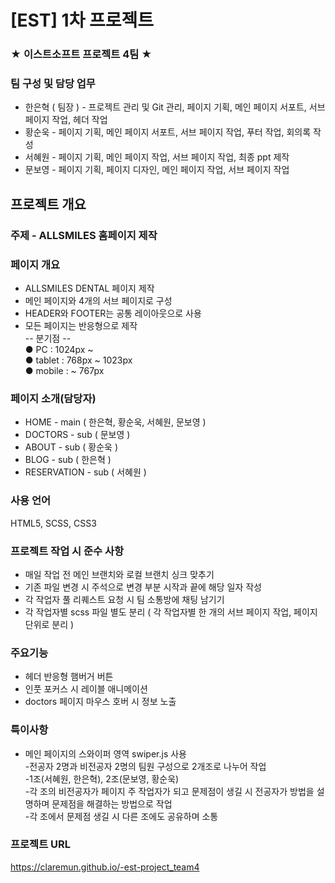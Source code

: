 # [EST] 1차 프로젝트
### ★ 이스트소프트 프로젝트 4팀 ★
### 팀 구성 및 담당 업무
- 한은혁 ( 팀장 ) - 프로젝트 관리 및 Git 관리, 페이지 기획, 메인 페이지 서포트, 서브 페이지 작업, 헤더 작업
- 황순욱 - 페이지 기획, 메인 페이지 서포트, 서브 페이지 작업, 푸터 작업, 회의록 작성
- 서혜원 - 페이지 기획, 메인 페이지 작업, 서브 페이지 작업, 최종 ppt 제작
- 문보영 - 페이지 기획, 페이지 디자인, 메인 페이지 작업, 서브 페이지 작업

## 프로젝트 개요
### 주제 - ALLSMILES 홈페이지 제작
### 페이지 개요
- ALLSMILES DENTAL 페이지 제작  
- 메인 페이지와 4개의 서브 페이지로 구성  
- HEADER와 FOOTER는 공통 레이아웃으로 사용  
- 모든 페이지는 반응형으로 제작  
-- 분기점 --  
● PC : 1024px ~  
● tablet : 768px ~ 1023px  
● mobile : ~ 767px

### 페이지 소개(담당자)
- HOME - main ( 한은혁, 황순욱, 서혜원, 문보영 )
- DOCTORS - sub ( 문보영 )
- ABOUT - sub ( 황순욱 )
- BLOG - sub ( 한은혁 )
- RESERVATION - sub ( 서혜원 )

### 사용 언어
HTML5, SCSS, CSS3

### 프로젝트 작업 시 준수 사항
- 매일 작업 전 메인 브랜치와 로컬 브랜치 싱크 맞추기
- 기존 파일 변경 시 주석으로 변경 부분 시작과 끝에 해당 일자 작성
- 각 작업자 풀 리퀘스트 요청 시 팀 소통방에 채팅 남기기
- 각 작업자별 scss 파일 별도 분리 ( 각 작업자별 한 개의 서브 페이지 작업, 페이지 단위로 분리 )

### 주요기능
- 헤더 반응형 햄버거 버튼
- 인풋 포커스 시 레이블 애니메이션
- doctors 페이지 마우스 호버 시 정보 노출

### 특이사항
- 메인 페이지의 스와이퍼 영역 swiper.js 사용  
 -전공자 2명과 비전공자 2명의 팀원 구성으로 2개조로 나누어 작업  
 -1조(서혜원, 한은혁), 2조(문보영, 황순욱)  
 -각 조의 비전공자가 페이지 주 작업자가 되고 문제점이 생길 시 전공자가 방법을 설명하며 문제점을 해결하는 방법으로 작업  
 -각 조에서 문제점 생길 시 다른 조에도 공유하며 소통

### 프로젝트 URL
https://claremun.github.io/-est-project_team4
